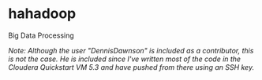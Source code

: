 # hahadoop

Big Data Processing 

*Note: Although the user "DennisDawnson" is included as a contributor, this is not the case. He is included since I've written most of the code in the Cloudera Quickstart VM 5.3 and have pushed from there using an SSH key.*
